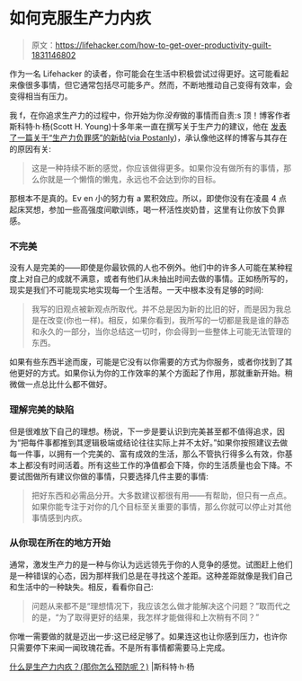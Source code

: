 # 如何克服生产力内疚

> 原文：<https://lifehacker.com/how-to-get-over-productivity-guilt-1831146802>

作为一名 Lifehacker 的读者，你可能会在生活中积极尝试过得更好。这可能看起来像很多事情，但它通常包括尽可能多产。然而，不断地推动自己变得有效率，会变得相当有压力。



我 f，在你追求生产力的过程中，你开始为你*没有*做的事情而自责:s 顶！博客作者斯科特·h·杨(Scott H. Young)十多年来一直在撰写关于生产力的建议，他在 [发表了一篇关于“生产力负罪感”的新帖](https://www.scotthyoung.com/blog/2018/12/13/productivity-guilt/)([via Postanly](http://postanly.com/2018/12/14/postanly-weekly))，承认像他这样的博客与其存在的原因有关:

> 这是一种持续不断的感觉，你应该做得更多。如果你没有做所有的事情，那么你就是一个懒惰的懒鬼，永远也不会达到你的目标。

那根本不是真的。Ev en 小的努力有 a 累积效应。所以，即使你没有在凌晨 4 点起床冥想，参加一些高强度间歇训练，喝一杯活性炭奶昔，这里有让你放下负罪感。

### 不完美

没有人是完美的——即使是你最钦佩的人也不例外。他们中的许多人可能在某种程度上对自己的成就不满意，或者有他们从未抽出时间去做的事情。正如杨所写的，现实是我们不可能现实地实现每一个生活帮。一天中根本没有足够的时间:

> 我写的旧观点被新观点所取代。并不总是因为新的比旧的好，而是因为我总是在改变(你也一样)。相反，如果你看到，我所写的一切都是我是谁的静态和永久的一部分，当你总结这一切时，你会得到一些整体上可能无法管理的东西。

如果有些东西半途而废，可能是它没有以你需要的方式为你服务，或者你找到了其他更好的方式。如果你认为你的工作效率的某个方面起了作用，那就重新开始。稍微做一点总比什么都不做好。

### 理解完美的缺陷

但是很难放下自己的理想。杨说，下一步是要认识到完美甚至都不值得追求，因为“把每件事都推到其逻辑极端或结论往往实际上并不太好。”如果你按照建议去做每一件事，以拥有一个完美的、富有成效的生活，那么不管执行得多么有效，你基本上都没有时间活着。所有这些工作的净值都会下降，你的生活质量也会下降。不要试图做所有建议你做的事情，只要选择几件主要的事情:

> 把好东西和必需品分开。大多数建议都很有用——有帮助，但只有一点点。如果你能专注于对你的几个目标至关重要的事情，那么你就可以停止对其他事情感到内疚。

### 从你现在所在的地方开始

通常，激发生产力的是一种与你认为远远领先于你的人竞争的感觉。试图赶上他们是一种错误的心态，因为那样我们总是在寻找这个差距。这种差距就像是我们自己和生活中的一种缺失。相反，看看你自己:

> 问题从来都不是“理想情况下，我应该怎么做才能解决这个问题？”取而代之的是，“为了取得更好的结果，我怎样才能做得和上次稍有不同？”

你唯一需要做的就是迈出一步:这已经足够了。如果连这也让你感到压力，也许你只需要停下来闻一闻玫瑰花香。不是所有事情都需要马上完成。

[什么是生产力内疚？(那你怎么预防呢？)](https://www.scotthyoung.com/blog/2018/12/13/productivity-guilt/) |斯科特·h·杨